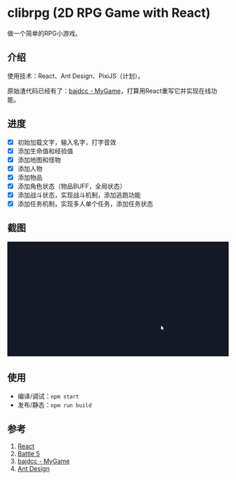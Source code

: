 # clibrpg (2D RPG Game with React)

做一个简单的RPG小游戏。

## 介绍

使用技术：React、Ant Design、PixiJS（计划）。

原始渣代码已经有了：[bajdcc - MyGame](https://bajdcc.github.io/html/MyGame.html)，打算用React重写它并实现在线功能。

## 进度

- [x] 初始加载文字，输入名字，打字音效
- [x] 添加生命值和经验值
- [x] 添加地图和怪物
- [x] 添加人物
- [x] 添加物品
- [x] 添加角色状态（物品BUFF，全局状态）
- [x] 添加战斗状态，实现战斗机制，添加逃跑功能
- [x] 添加任务机制，实现多人单个任务，添加任务状态

## 截图

![Screenshot](https://raw.githubusercontent.com/bajdcc/clibrpg/master/screenshots/intro.gif)

## 使用

- 编译/调试：`npm start`
- 发布/静态：`npm run build`

## 参考

1. [React](https://github.com/facebook/react)
2. [Battle 5](https://thedangercrew.com/media)
3. [bajdcc - MyGame](https://bajdcc.github.io/html/MyGame.html)
4. [Ant Design](https://github.com/ant-design/ant-design)